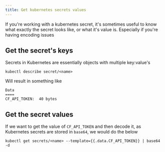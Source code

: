 ```yaml
---
title: Get kubernetes secrets values
---
```


If you're working with a kubernetes secret, it's sometimes useful to know what exactly the secret looks like, or what it's
value is. Especially if you're having encoding issues

## Get the secret's keys

Secrets in Kubernetes are essentially objects with multiple key:value's

```shell
kubectl describe secret/<name>
```

Will result in something like

```shell
Data
====
CF_API_TOKEN:  40 bytes
```

## Get the secret values

If we want to get the value of `CF_API_TOKEN` and then decode it, as Kubernetes secrets are stored in `base64`, we would do the below

```shell
kubectl get secrets/<name> --template={{.data.CF_API_TOKEN}} | base64 -d
```
